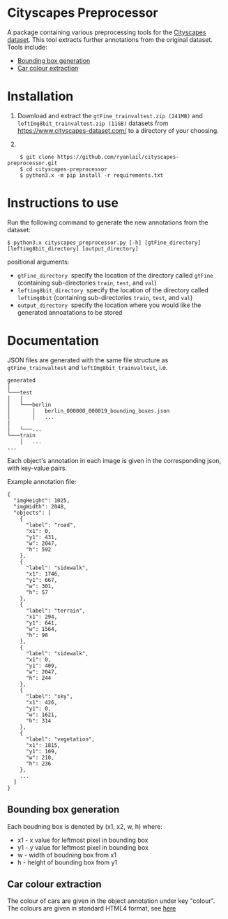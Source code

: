 # Cityscapes Preprocessor

A package containing various preprocessing tools for the [Cityscapes dataset](https://www.cityscapes-dataset.com/). This tool extracts further annotations from the original dataset. Tools include:

- [Bounding box generation](#bounding-box-generation)
- [Car colour extraction](#car-colour-extraction)

# Installation

1. Download and extract the `gtFine_trainvaltest.zip (241MB)` and `leftImg8bit_trainvaltest.zip (11GB)` datasets from https://www.cityscapes-dataset.com/ to a directory of your choosing.

2. 

        $ git clone https://github.com/ryanlail/cityscapes-preprocessor.git
        $ cd cityscapes-preprocessor
        $ python3.x -m pip install -r requirements.txt
        
# Instructions to use

Run the following command to generate the new annotations from the dataset:

```
$ python3.x cityscapes_preprocessor.py [-h] [gtFine_directory] [leftimg8bit_directory] [output_directory]
```
positional arguments:
-   `gtFine_directory`&nbsp;&nbsp;specify the location of the directory called `gtFine` (containing sub-directories `train`, `test`, and `val`)
-   `leftimg8bit_directory`&nbsp;&nbsp;specify the location of the directory called `leftimg8bit` (containing sub-directories `train`, `test`, and `val`)
-   `output_directory`&nbsp;&nbsp;specify the location where you would like the generated annoatations to be stored


# Documentation

JSON files are generated with the same file structure as `gtFine_trainvaltest` and `leftImg8bit_trainvaltest`, i.e. 

```
generated
│
└───test
│   │
│   └───berlin
│       │   berlin_000000_000019_bounding_boxes.json
│       │   ...
|   
│   └───...
└───train
    │   ...
...
```

Each object's annotation in each image is given in the corresponding json, with key-value pairs.

Example annotation file:

```
{
  "imgHeight": 1025,
  "imgWidth": 2048,
  "objects": [
    {
      "label": "road",
      "x1": 0,
      "y1": 431,
      "w": 2047,
      "h": 592
    },
    {
      "label": "sidewalk",
      "x1": 1746,
      "y1": 667,
      "w": 301,
      "h": 57
    },
    {
      "label": "terrain",
      "x1": 294,
      "y1": 641,
      "w": 1564,
      "h": 98
    },
    {
      "label": "sidewalk",
      "x1": 0,
      "y1": 409,
      "w": 2047,
      "h": 244
    },
    {
      "label": "sky",
      "x1": 426,
      "y1": 0,
      "w": 1621,
      "h": 314
    },
    {
      "label": "vegetation",
      "x1": 1815,
      "y1": 109,
      "w": 210,
      "h": 236
    },
    ...
  ]
}
```

## Bounding box generation

Each boudning box is denoted by (x1, x2, w, h) where:
- x1 - x value for leftmost pixel in bounding box
- y1 - y value for leftmost pixel in bounding box
- w - width of boudning box from x1
- h - height of bounding box from y1

## Car colour extraction

The colour of cars are given in the object annotation under key "colour". The colours are given in standard HTML4 format, see [here](https://www.w3.org/TR/2002/WD-css3-color-20020418/#html4)
